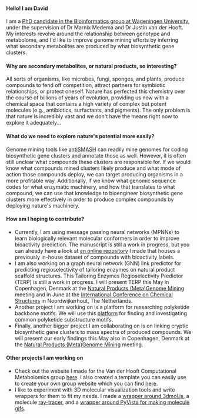 #### Hello! I am David
I am a [PhD candidate in the Bioinformatics group at Wageningen University](https://www.wur.nl/en/Persons/David-D-David-Meijer-MSc.htm), under the supervision of Dr Marnix Medema and Dr Justin van der Hooft. My interests revolve around the relationship between genotype and metabolome, and I'd like to improve genome mining efforts by inferring what secondary metabolites are produced by what biosynthetic gene clusters.

#### Why are secondary metabolites, or natural products, so interesting? 
All sorts of organisms, like microbes, fungi, sponges, and plants, produce compounds to fend off competition, attract partners for symbiotic relationships, or protect oneself. Nature has perfected this chemistry over the course of billions of years of evolution, providing us now with a chemical space that contains a high variety of complex but potent molecules (e.g., antibiotics, surfactants, and pigments). The only problem is that nature is incredibly vast and we don't have the means right now to explore it adequately... 

#### What do we need to explore nature's potential more easily?
Genome mining tools like [antiSMASH](https://antismash.secondarymetabolites.org/) can readily mine genomes for coding biosynthetic gene clusters and annotate those as well. However, it is often still unclear what compounds these clusters are responsible for. If we would know what compounds mined clusters likely produce and what mode of action those compounds deploy, we can target producing organisms in a more profitable way. Additionally, if we know what genomic sequence codes for what enzymatic machinery, and how that translates to what compound, we can use that knowledge to bioengineer biosynthetic gene clusters more effectively in order to produce complex compounds by deploying nature's machinery.    

#### How am I hoping to contribute?
* Currently, I am using message passing neural networks (MPNNs) to learn biologically relevant molecular conformers in order to improve bioactivity prediction. The manuscript is still a work in progress, but you can already have a look at [an online repository](https://donphan-database.github.io/#/Molecule) I made that houses a previously in-house dataset of compounds with bioactivity labels.
* I am also working on a graph neural network (GNN) link predictor for predicting regioselectivity of tailoring enzymes on natural product scaffold structures. This Tailoring Enzymes Regioselectivity Predictor (TERP) is still a work in progress. I will present TERP this May in Copenhagen, Denmark at the [Natural Products (Meta)Genome Mining](https://cph-bioscience.com/en/events/natural-products-genome-mining) meeting and in June at the [International Conference on Chemical Structures](https://iccs-nl.org/) in Noordwijkerhout, The Netherlands. 
* Another project I am working on is a platform for researching polyketide backbone motifs. We will use this [platform](https://github.com/davidmeijer/monomer_aligner) for finding and investigating common polyketide substructure motifs.
* Finally, another bigger project I am collaborating on is on linking cryptic biosynthetic gene clusters to mass spectra of produced compounds. We will present our early findings this May also in Copenhagen, Denmark at the [Natural Products (Meta)Genome Mining](https://cph-bioscience.com/en/events/natural-products-genome-mining) meeting.

#### Other projects I am working on
* Check out the website I made for the Van der Hooft Computational Metabolomics group [here](https://vdhooftcompmet.github.io/). I also created a template you can easily use to create your own group website which you can find [here](https://github.com/vdhooftcompmet/group-website).
* I like to experiment with 3D molecular visualization tools and write wrappers for them to fit my needs. I made a [wrapper around 3dmol.js](https://github.com/davidmeijer/mol2html), a molecule [ray-tracer](https://github.com/davidmeijer/molray), and a [wrapper around PyVista for making molecule gifs](https://github.com/davidmeijer/pyvista-molecule).
